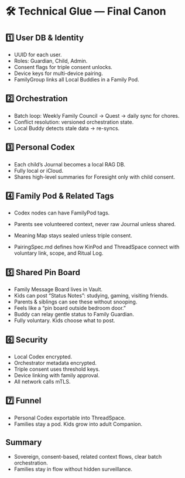 # 🛠️ Technical Glue — Final Canon

## 1️⃣ User DB & Identity
- UUID for each user.
- Roles: Guardian, Child, Admin.
- Consent flags for triple consent unlocks.
- Device keys for multi-device pairing.
- FamilyGroup links all Local Buddies in a Family Pod.

## 2️⃣ Orchestration
- Batch loop: Weekly Family Council → Quest → daily sync for chores.
- Conflict resolution: versioned orchestration state.
- Local Buddy detects stale data → re-syncs.

## 3️⃣ Personal Codex
- Each child’s Journal becomes a local RAG DB.
- Fully local or iCloud.
- Shares high-level summaries for Foresight only with child consent.

## 4️⃣ Family Pod & Related Tags
- Codex nodes can have FamilyPod tags.
- Parents see volunteered context, never raw Journal unless shared.
- Meaning Map stays sealed unless triple consent.

- PairingSpec.md defines how KinPod and ThreadSpace connect with voluntary link, scope, and Ritual Log.

## 5️⃣ Shared Pin Board
- Family Message Board lives in Vault.
- Kids can post “Status Notes”: studying, gaming, visiting friends.
- Parents & siblings can see these without snooping.
- Feels like a “pin board outside bedroom door.”
- Buddy can relay gentle status to Family Guardian.
- Fully voluntary. Kids choose what to post.

## 6️⃣ Security
- Local Codex encrypted.
- Orchestrator metadata encrypted.
- Triple consent uses threshold keys.
- Device linking with family approval.
- All network calls mTLS.

## 7️⃣ Funnel
- Personal Codex exportable into ThreadSpace.
- Families stay a pod. Kids grow into adult Companion.

## Summary
- Sovereign, consent-based, related context flows, clear batch orchestration.
- Families stay in flow without hidden surveillance.
